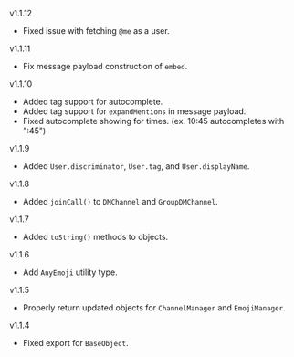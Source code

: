 v1.1.12

- Fixed issue with fetching `@me` as a user.

v1.1.11

- Fix message payload construction of `embed`.

v1.1.10

- Added tag support for autocomplete.
- Added tag support for `expandMentions` in message payload.
- Fixed autocomplete showing for times. (ex. 10:45 autocompletes with ":45")

v1.1.9

- Added `User.discriminator`, `User.tag`, and `User.displayName`.

v1.1.8

- Added `joinCall()` to `DMChannel` and `GroupDMChannel`.

v1.1.7

- Added `toString()` methods to objects.

v1.1.6

- Add `AnyEmoji` utility type.

v1.1.5

- Properly return updated objects for `ChannelManager` and `EmojiManager`.

v1.1.4

- Fixed export for `BaseObject`.
